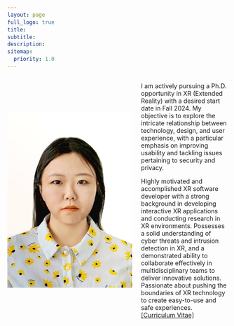 ```yaml
---
layout: page
full_logo: true
title: 
subtitle: 
description:  
sitemap:
  priority: 1.0
---
```

<div style="display: flex; align-items: center; max-width: 900px; margin: 0 auto;">
  <img src="assets/img/photo.jpg" alt="Your Name" style="width: 300px; height: 400px;">
  <div style="margin-left: 20px;">
    <p class="describe-text">
      I am actively pursuing a Ph.D. opportunity in XR (Extended Reality) with a desired start date in Fall 2024.
      My objective is to explore the intricate relationship between technology, design, and user experience,
      with a particular emphasis on improving usability and tackling issues pertaining to security and privacy.
    </p>
    <p>
      Highly motivated and accomplished XR software developer with a strong background in developing interactive XR applications and conducting research in XR environments.
      Possesses a solid understanding of cyber threats and intrusion detection in XR, and a demonstrated ability to collaborate effectively in multidisciplinary teams to deliver innovative solutions.
      Passionate about pushing the boundaries of XR technology to create easy-to-use and safe experiences.
      <br>
      <a href="https://github.com/shiqi-yu/shiqi-yu.github.io/raw/master/assets/Shiqi%20YU_CV.pdf">[Curriculum Vitae]</a>
    </p>
  </div>
</div>



<br>
<br>
<br>
<br>
<br>
<br>
<br>
